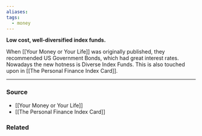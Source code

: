 ```yaml
---
aliases: 
tags:
  - money
---
```

**Low cost, well-diversified index funds.**

When [[Your Money or Your Life]] was originally published, they recommended US Government Bonds, which had great interest rates. Nowadays the new hotness is Diverse Index Funds. This is also touched upon in [[The Personal Finance Index Card]].

---

### Source
- [[Your Money or Your Life]]
- [[The Personal Finance Index Card]]

### Related